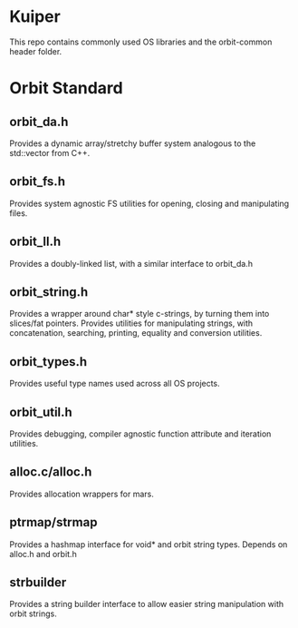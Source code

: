 # Kuiper
This repo contains commonly used OS libraries and the orbit-common header folder.

# Orbit Standard

## orbit_da.h
Provides a dynamic array/stretchy buffer system analogous to the std::vector from C++.

## orbit_fs.h
Provides system agnostic FS utilities for opening, closing and manipulating files.

## orbit_ll.h
Provides a doubly-linked list, with a similar interface to orbit_da.h

## orbit_string.h
Provides a wrapper around char* style c-strings, by turning them into slices/fat pointers.
Provides utilities for manipulating strings, with concatenation, searching, printing, equality and conversion utilities.

## orbit_types.h
Provides useful type names used across all OS projects.

## orbit_util.h
Provides debugging, compiler agnostic function attribute and iteration utilities.

## alloc.c/alloc.h
Provides allocation wrappers for mars.

## ptrmap/strmap
Provides a hashmap interface for void* and orbit string types.
Depends on alloc.h and orbit.h

## strbuilder
Provides a string builder interface to allow easier string manipulation with orbit strings.
